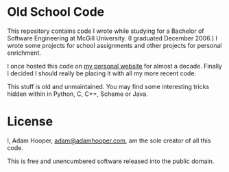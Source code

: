 Old School Code
===============

This repository contains code I wrote while studying for a Bachelor of Software
Engineering at McGill University. (I graduated December 2006.) I wrote some
projects for school assignments and other projects for personal enrichment.

I once hosted this code on [my personal website](http://adamhooper.com) for
almost a decade. Finally I decided I should really be placing it with all my
more recent code.

This stuff is old and unmaintained. You may find some interesting tricks
hidden within in Python, C, C++, Scheme or Java.

License
=======

I, Adam Hooper, adam@adamhooper.com, am the sole creator of all this code.

This is free and unencumbered software released into the public domain.
